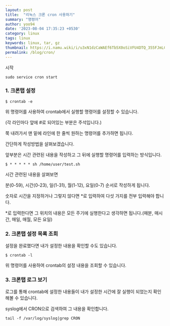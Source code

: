 ```yaml
---
layout: post
title:  "리눅스 크론 cron 사용하기"
summary: "명령어"
author: yoo94
date: '2023-08-04 17:35:23 +0530'
category: linux
tags: linux
keywords: linux, tar, gz
thumbnail: https://i.namu.wiki/i/u3xN1dzCaWAEf6Tb5X0oSiVFU4DTQ_355FJmLCSTY7GZNyOnv60tkvcu0s0cD4Oce9vK6kylpAIEU-BYcju6Ww.webp
permalink: /blog/cron/
---
```

시작
```shell
sudo service cron start
```

### **1. 크론탭 설정** 

```shell
$ crontab -e
```

위 명령어를 사용하여 crontab에서 실행할 명령어를 설정할 수 있습니다.

(각 라인마다 앞에 #로 되어있는 부분은 주석입니다.)

쭉 내려가서 맨 밑에 라인에 한 줄씩 원하는 명령어를 추가하면 됩니다.

간단하게 작성방법을 살펴보겠습니다. 

앞부분은 시간 관련된 내용을 작성하고 그 뒤에 실행할 명령어를 입력하는 방식입니다.
```shell
$ * * * * * sh /home/user/test.sh
```

시간 관련된 내용을 살펴보면 

분(0-59), 시간(0-23), 일(1-31), 월(1-12), 요일(0-7) 순서로 작성하게 됩니다.

숫자로 시간을 지정하거나 그렇지 않다면 *로 입력하여 다섯 가지를 전부 입력해야 합니다.

*로 입력한다면 그 위치의 내용은 모든 주기에 실행한다고 생각하면 됩니다.(매분, 매시간, 매일, 매월, 모든 요일)

### **2. 크론탭 설정 목록 조회** 

설정을 완료했다면 내가 설정한 내용을 확인할 수도 있습니다.

```shell
$ crontab -l
```

위 명령어를 사용하여 crontab의 설정 내용을 조회할 수 있습니다.

### **3. 크론탭 로그 보기**

로그를 통해 crontab에 설정한 내용들이 내가 설정한 시간에 잘 실행이 되었는지 확인해볼 수 있습니다.

syslog에서 CRON으로 검색하여 그 내용을 확인합니다.

```shell
tail -f /var/log/syslog|grep CRON
```